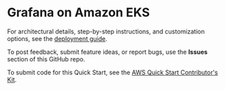 # Grafana on Amazon EKS

For architectural details, step-by-step instructions, and customization options, see the [deployment guide](https://...).

To post feedback, submit feature ideas, or report bugs, use the **Issues** section of this GitHub repo. 

To submit code for this Quick Start, see the [AWS Quick Start Contributor's Kit](https://aws-quickstart.github.io/).
